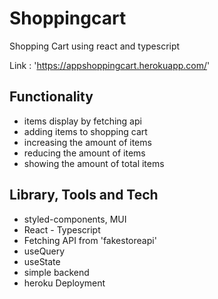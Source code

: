 # Shoppingcart

Shopping Cart using react and typescript

Link : 'https://appshoppingcart.herokuapp.com/'

## Functionality

* items display by fetching api
* adding items to shopping cart
* increasing the amount of items
* reducing the amount of items 
* showing the amount of total items

## Library, Tools and Tech

* styled-components, MUI
* React - Typescript
* Fetching API from 'fakestoreapi'
* useQuery
* useState
* simple backend
* heroku Deployment
